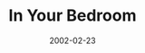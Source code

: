 ---
layout: message
category: message
series: "The Clue Phone Is Ringing"
title: "In Your Bedroom"
date: 2002-02-23
message_id: 293
---